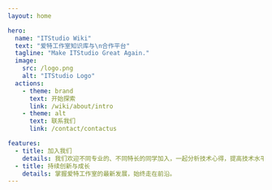 ```yaml
---
layout: home

hero:
  name: "ITStudio Wiki"
  text: "爱特工作室知识库与\n合作平台"
  tagline: "Make ITStudio Great Again."
  image:
    src: /logo.png
    alt: "ITStudio Logo"
  actions:
    - theme: brand
      text: 开始探索
      link: /wiki/about/intro
    - theme: alt
      text: 联系我们
      link: /contact/contactus

features:
  - title: 加入我们
    details: 我们欢迎不同专业的、不同特长的同学加入，一起分析技术心得，提高技术水平，体验团队合作， 结识志同道合的朋友。
  - title: 持续创新与成长
    details: 掌握爱特工作室的最新发展，始终走在前沿。
---
```

